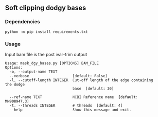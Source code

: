 ## Soft clipping dodgy bases
### Dependencies

```
python -m pip install requirements.txt
```

### Usage

Input bam file is the post ivar-trim output

```
Usage: mask_dgy_bases.py [OPTIONS] BAM_FILE
Options:
  -o, --output-name TEXT
  --verbose                    [default: False]
  -l, --cutoff-length INTEGER  Cut-off length of the edge containing the dodge
                               base  [default: 20]

  --ref-name TEXT              NCBI Reference name  [default: MN908947.3]
  -t, --threads INTEGER        # threads  [default: 4]
  --help                       Show this message and exit.
```